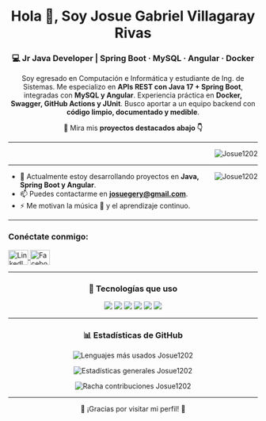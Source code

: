 <!-- Encabezado principal -->
<h1 align="center">Hola 👋, Soy Josue Gabriel Villagaray Rivas</h1>

<h3 align="center">
💻 Jr Java Developer | Spring Boot · MySQL · Angular · Docker
</h3>

<p align="center">
Soy egresado en Computación e Informática y estudiante de Ing. de Sistemas.  
Me especializo en <b>APIs REST con Java 17 + Spring Boot</b>, integradas con <b>MySQL y Angular</b>.  
Experiencia práctica en <b>Docker, Swagger, GitHub Actions y JUnit</b>.  
Busco aportar a un equipo backend con <b>código limpio, documentado y medible</b>.  
</p>

<p align="center">
🚀 Mira mis <b>proyectos destacados abajo 👇</b>
</p>

---

<!-- Contador de visitas -->
<p align="right">
  <img src="https://komarev.com/ghpvc/?username=Josue1202&label=Profile%20views&color=0e75b6&style=flat" alt="Josue1202" />
</p>

---

<!-- Imagen animada -->
<p><img align="right" src="https://github.com/Adam-pw/Adam-pw/blob/main/animation_500_kxa883sd.gif" alt="Josue1202" /></p>

<!-- Sobre mí -->
- 🌱 Actualmente estoy desarrollando proyectos en **Java, Spring Boot y Angular**.  
- 📫 Puedes contactarme en **josuegery@gmail.com**.  
- ⚡ Me motivan la música 🎵 y el aprendizaje continuo.  

---

<!-- Redes sociales -->
<h3 align="left">Conéctate conmigo:</h3>
<p align="left">
  <a href="https://www.linkedin.com/in/josue-%E2%84%A2-rv-748b09252/" target="blank">
    <img align="center" src="https://raw.githubusercontent.com/rahuldkjain/github-profile-readme-generator/master/src/images/icons/Social/linked-in-alt.svg" alt="LinkedIn Josue Villagaray" height="30" width="40" />
  </a>
  <a href="https://www.facebook.com/profile.php?id=61551245735562" target="blank">
    <img align="center" src="https://raw.githubusercontent.com/rahuldkjain/github-profile-readme-generator/master/src/images/icons/Social/facebook.svg" alt="Facebook Josue Villagaray" height="30" width="40" />
  </a>
</p>

---

<!-- Badges de stack -->
<h3 align="center">🚀 Tecnologías que uso</h3>
<p align="center">
  <img src="https://img.shields.io/badge/Java-17-orange?style=for-the-badge&logo=openjdk" />
  <img src="https://img.shields.io/badge/SpringBoot-3-brightgreen?style=for-the-badge&logo=springboot" />
  <img src="https://img.shields.io/badge/MySQL-8-blue?style=for-the-badge&logo=mysql" />
  <img src="https://img.shields.io/badge/Angular-19-red?style=for-the-badge&logo=angular" />
  <img src="https://img.shields.io/badge/Docker-ready-informational?style=for-the-badge&logo=docker" />
  <img src="https://img.shields.io/badge/GitHub_Actions-CI/CD-blue?style=for-the-badge&logo=githubactions" />
</p>

---

<!-- Lenguajes más usados -->
<h3 align="center">📊 Estadísticas de GitHub</h3>
<p align="center">
  <img src="https://github-readme-stats.vercel.app/api/top-langs?username=Josue1202&show_icons=true&locale=en&bg_color=0d1117&text_color=ffffff&layout=compact" alt="Lenguajes más usados Josue1202" />
</p>

<!-- Stats generales -->
<p align="center">
  <img src="https://github-readme-stats.vercel.app/api?username=Josue1202&show_icons=true&locale=en&bg_color=0d1117&text_color=ffffff" alt="Estadísticas generales Josue1202" />
</p>

<!-- Racha de contribuciones -->
<p align="center">
  <img src="https://github-readme-streak-stats.herokuapp.com/?user=Josue1202&theme=dark&background=0d1117&date_format=M%20j%5B%2C%20Y%5D" alt="Racha contribuciones Josue1202" />
</p>

---

<!-- Footer -->
<p align="center">
  🌟 ¡Gracias por visitar mi perfil! 🌟  
</p>
